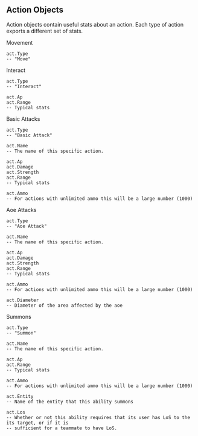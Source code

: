 Action Objects
--------------

Action objects contain useful stats about an action.  Each type of action exports a different set of stats.

Movement

    act.Type
    -- "Move"


Interact

    act.Type
    -- "Interact"

    act.Ap
    act.Range
    -- Typical stats


Basic Attacks

    act.Type
    -- "Basic Attack"

    act.Name
    -- The name of this specific action.

    act.Ap
    act.Damage
    act.Strength
    act.Range
    -- Typical stats

    act.Ammo
    -- For actions with unlimited ammo this will be a large number (1000)


Aoe Attacks

    act.Type
    -- "Aoe Attack"

    act.Name
    -- The name of this specific action.

    act.Ap
    act.Damage
    act.Strength
    act.Range
    -- Typical stats

    act.Ammo
    -- For actions with unlimited ammo this will be a large number (1000)

    act.Diameter
    -- Diameter of the area affected by the aoe


Summons

    act.Type
    -- "Summon"

    act.Name
    -- The name of this specific action.

    act.Ap
    act.Range
    -- Typical stats

    act.Ammo
    -- For actions with unlimited ammo this will be a large number (1000)

    act.Entity
    -- Name of the entity that this ability summons

    act.Los
    -- Whether or not this ability requires that its user has LoS to the its target, or if it is
    -- sufficient for a teammate to have LoS.
